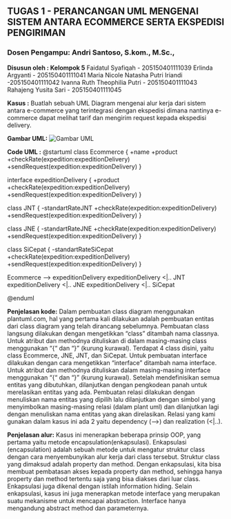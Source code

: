 ## TUGAS 1 - PERANCANGAN UML MENGENAI SISTEM ANTARA ECOMMERCE SERTA EKSPEDISI PENGIRIMAN
### Dosen Pengampu: Andri Santoso, S.kom., M.Sc.,

**Disusun oleh : Kelompok 5** 
Faidatul Syafiqah - 205150401111039 
Erlinda Argyanti - 205150401111041 
Maria Nicole Natasha Putri Iriandi -205150401111042 
Ivanna Ruth Theophilia Putri - 205150401111043 
Rahajeng Yusita Sari - 205150401111045

**Kasus :** 
Buatlah sebuah UML Diagram mengenai alur kerja dari sistem antara e-commerce yang terintegrasi dengan ekspedisi dimana nantinya e-commerce dapat melihat tarif dan mengirim request kepada ekspedisi delivery.

**Gambar UML:**
![Gambar UML](https://drive.google.com/file/d/1ZJ_U28zUnA1_b9Q5ZjCs2KedBa_IAnIW/view?usp=sharing)

**Code UML :** 
@startuml 
class Ecommerce { 
    +name +product
    +checkRate(expedition:expeditionDelivery)
    +sendRequest(expedition:expeditionDelivery) 
}

interface expeditionDelivery { 
    +product
    +checkRate(expedition:expeditionDelivery)
    +sendRequest(expedition:expeditionDelivery) 
}

class JNT { 
    -standartRateJNT 
    +checkRate(expedition:expeditionDelivery)
    +sendRequest(expedition:expeditionDelivery) 
}

class JNE { 
    -standartRateJNE 
    +checkRate(expedition:expeditionDelivery)
    +sendRequest(expedition:expeditionDelivery) 
}

class SiCepat { 
    -standartRateSiCepat
    +checkRate(expedition:expeditionDelivery)
    +sendRequest(expedition:expeditionDelivery) 
    }

Ecommerce --> expeditionDelivery
expeditionDelivery <|.. JNT
expeditionDelivery <|.. JNE
expeditionDelivery <|.. SiCepat

@enduml


**Penjelasan kode:** 
Dalam pembuatan class diagram menggunakan plantuml.com, hal yang pertama kali dilakukan adalah pembuatan entitas dari class diagram yang telah dirancang sebelumnya. Pembuatan class langsung dilakukan dengan mengetikkan “class” ditambah nama classnya. Untuk atribut dan methodnya dituliskan di dalam masing-masing class menggunakan “{“ dan “}” (kurung kurawal). Terdapat 4 class disini, yaitu class Ecommerce, JNE, JNT, dan SiCepat. Untuk pembuatan interface dilakukan dengan cara mengetikkan “interface” ditambah nama interface. Untuk atribut dan methodnya dituliskan dalam masing-masing interface menggunakan  “{“ dan “}” (kurung kurawal). Setelah mendefinisikan semua entitas yang dibutuhkan, dilanjutkan dengan pengkodean panah untuk merelasikan entitas yang ada. Pembuatan relasi dilakukan dengan menuliskan nama entitas yang dipilih lalu dilanjutkan dengan simbol yang menyimbolkan masing-masing relasi (dalam plant uml) dan dilanjutkan lagi dengan menuliskan nama entitas yang akan direlasikan. Relasi yang kami gunakan dalam kasus ini ada 2 yaitu dependency (-->) dan realization (<|..).

**Penjelasan alur:**
Kasus ini menerapkan beberapa prinsip OOP, yang pertama yaitu metode encapsulation(enkapsulasi). Enkapsulasi (encapsulation) adalah sebuah metode untuk mengatur struktur class dengan cara menyembunyikan alur kerja dari class tersebut. Struktur class yang dimaksud adalah property dan method. Dengan enkapsulasi, kita bisa membuat pembatasan akses kepada property dan method, sehingga hanya property dan method tertentu saja yang bisa diakses dari luar class. Enkapsulasi juga dikenal dengan istilah information hiding. Selain enkapsulasi, kasus ini juga menerapkan metode interface yang merupakan suatu mekanisme untuk mencapai abstraction. Interface hanya mengandung abstract method dan parameternya.
